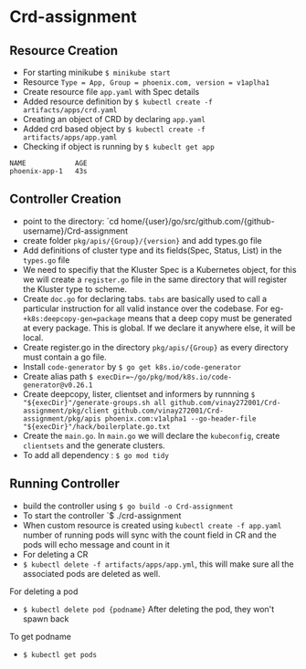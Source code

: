 # Crd-assignment

## Resource Creation 

- For starting minikube `$ minikube start`
- Resource `Type = App, Group = phoenix.com, version = v1aplha1`
- Create resource file `app.yaml` with Spec details
- Added resource definition by `$ kubectl create -f artifacts/apps/crd.yaml`
- Creating an object of CRD by declaring `app.yaml`
- Added crd based object by `$ kubectl create -f artifacts/apps/app.yaml`
- Checking if object is running by `$ kubeclt get app`
```
NAME            AGE
phoenix-app-1   43s
```

## Controller Creation

- point to the directory: `cd home/{user}/go/src/github.com/{github-username}/Crd-assignment
- create folder `pkg/apis/{Group}/{version}` and add types.go file
- Add definitions of cluster type and its fields(Spec, Status, List) in the `types.go` file
- We need to specifiy that the Kluster Spec is a Kubernetes object, for this we will create a `register.go` file in the same directory that will register the Kluster type to scheme.
- Create `doc.go` for declaring tabs. `tabs` are basically used to call a particular instruction for all valid instance over the codebase. For eg- `+k8s:deepcopy-gen=package` means that a deep copy must be generated at every package. This is global. If we declare it anywhere else, it will be local. 
- Create register.go in the directory `pkg/apis/{Group}` as every directory must contain a go file.
- Install `code-generator` by `$ go get k8s.io/code-generator` 
- Create alias path `$ execDir=~/go/pkg/mod/k8s.io/code-generator@v0.26.1`
- Create deepcopy, lister, clientset and informers by runnning `$ "${execDir}"/generate-groups.sh all github.com/vinay272001/Crd-assignment/pkg/client github.com/vinay272001/Crd-assignment/pkg/apis phoenix.com:v1alpha1 --go-header-file "${execDir}"/hack/boilerplate.go.txt`
- Create the `main.go`. In `main.go` we will declare the `kubeconfig`, create `clientsets` and the generate clusters.
- To add all dependency : `$ go mod tidy`

## Running Controller

- build the controller using `$ go build -o Crd-assignment` 
- To start the controller `$ ./crd-assignment
- When custom resource is created using `kubectl create -f app.yaml` number of running pods will sync with the count field in CR and the pods will echo message and count in it
- For deleting a CR
- `$ kubectl delete -f artifacts/apps/app.yml`, this will make sure all the associated pods are deleted as well.

For deleting a pod
- `$ kubectl delete pod {podname}`
After deleting the pod, they won't spawn back

To get podname
- `$ kubectl get pods`